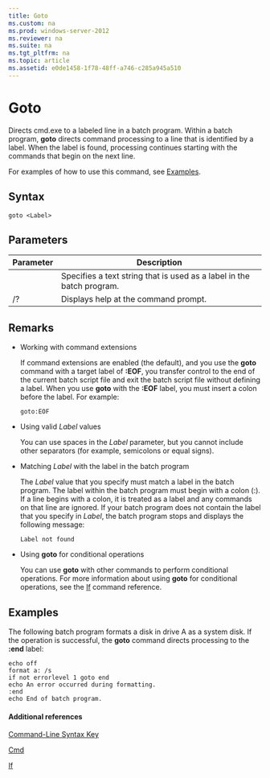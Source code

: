 ```yaml
---
title: Goto
ms.custom: na
ms.prod: windows-server-2012
ms.reviewer: na
ms.suite: na
ms.tgt_pltfrm: na
ms.topic: article
ms.assetid: e0de1458-1f78-48ff-a746-c285a945a510
---
```

# Goto
Directs cmd.exe to a labeled line in a batch program. Within a batch program, **goto** directs command processing to a line that is identified by a label. When the label is found, processing continues starting with the commands that begin on the next line.

For examples of how to use this command, see [Examples](#BKMK_examples).

## Syntax

```
goto <Label> 
```

## Parameters

|Parameter|Description|
|-------------|---------------|
|<Label>|Specifies a text string that is used as a label in the batch program.|
|/?|Displays help at the command prompt.|

## Remarks

-   Working with command extensions

    If command extensions are enabled (the default), and you use the **goto** command with a target label of **:EOF**, you transfer control to the end of the current batch script file and exit the batch script file without defining a label. When you use **goto** with the **:EOF** label, you must insert a colon before the label. For example:

    ```
    goto:EOF
    ```

-   Using valid *Label* values

    You can use spaces in the *Label* parameter, but you cannot include other separators (for example, semicolons or equal signs).

-   Matching *Label* with the label in the batch program

    The *Label* value that you specify must match a label in the batch program. The label within the batch program must begin with a colon (:). If a line begins with a colon, it is treated as a label and any commands on that line are ignored. If your batch program does not contain the label that you specify in *Label*, the batch program stops and displays the following message:

    ```
    Label not found
    ```

-   Using **goto** for conditional operations

    You can use **goto** with other commands to perform conditional operations. For more information about using **goto** for conditional operations, see the [If](If.md) command reference.

## <a name="BKMK_examples"></a>Examples
The following batch program formats a disk in drive A as a system disk. If the operation is successful, the **goto** command directs processing to the **:end** label:

```
echo off
format a: /s
if not errorlevel 1 goto end
echo An error occurred during formatting.
:end
echo End of batch program. 
```

#### Additional references
[Command-Line Syntax Key](Command-Line-Syntax-Key.md)

[Cmd](Cmd.md)

[If](If.md)


